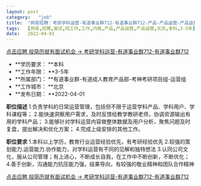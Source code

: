 ```yaml
---
layout:	post
category:	"job"
title:	"网易招聘：考研学科运营-有道事业群712-有道事业群712-产品-产品运营-产品运营-北京本科3-5年"
tags:	[网易,招聘,面试,找工作,工作,内推,产品,产品运营,产品运营,北京,本科,3-5年]
date:	2022-04-01
---
```


[点击应聘 投简历就有面试机会 -> 考研学科运营-有道事业群712-有道事业群712](http://mobile.bole.netease.com/bole/boleDetail?id=38116&employeeId=346f03c3cda5f04c&key=all)



- **学历要求： **本科
- **工作年限： **3-5年
- **所属部门： **有道事业群-有道成人教育产品部-考神考研项目组-运营组
- **工作城市： **北京
- **发布日期： **2022-04-01



**职位描述**
1.负责学科的日常运营管理，包括但不限于运营学科产品、学科用户、学科课程等；
2.能快速洞察用户需求，及时反馈给教学教研老师，协调资源输出有用的学科产品；
3.能够针对学科运营内容做整体数据及用户分析，聚焦问题及时复盘，提出解决和优化方案；
4.完成上级安排的其他工作。&nbsp;



**职位要求**
1.本科以上学历，教育行业运营经验优先，有考研经验优先
2.较强的策划能力.运营能力.协作能力，对学科运营有不同的见解和独特想法
3.认同公司文化，服从公司管理；有上进心，不断成长自我，在工作中不断创新，不断优化；
4.善于创新，沟通能力抗压能力强，结果导向，有较强的敬业精神和团队合作精神



[点击应聘 投简历就有面试机会 -> 考研学科运营-有道事业群712-有道事业群712](http://mobile.bole.netease.com/bole/boleDetail?id=38116&employeeId=346f03c3cda5f04c&key=all)